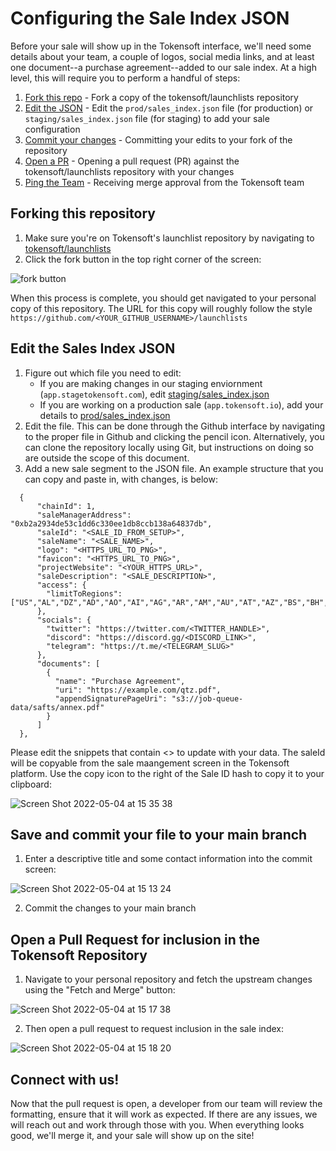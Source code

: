 # Configuring the Sale Index JSON

Before your sale will show up in the Tokensoft interface, we'll need some details about your team, a couple of logos, social media links, and at least one document--a purchase agreement--added to our sale index. At a high level, this will require you to perform a handful of steps:

1. [Fork this repo](https://github.com/tokensoft/launchlists/new/main#forking-this-repository) - Fork a copy of the tokensoft/launchlists repository
2. [Edit the JSON](https://github.com/tokensoft/launchlists/new/main#edit-the-sales-index-json) - Edit the `prod/sales_index.json` file (for production) or `staging/sales_index.json` file (for staging) to add your sale configuration
3. [Commit your changes](https://github.com/tokensoft/launchlists/new/main#save-and-commit-your-file-to-your-main-branch) - Committing your edits to your fork of the repository
4. [Open a PR](https://github.com/tokensoft/launchlists/new/main#open-a-pull-request-for-inclusion-in-the-tokensoft-repository) - Opening a pull request (PR) against the tokensoft/launchlists repository with your changes
5. [Ping the Team]() - Receiving merge approval from the Tokensoft team

## Forking this repository

1. Make sure you're on Tokensoft's launchlist repository by navigating to [tokensoft/launchlists](https://github.com/tokensoft/launchlists)
2. Click the fork button in the top right corner of the screen:

![fork button](https://user-images.githubusercontent.com/3208589/166805357-fc9658f3-3db3-466d-9389-d44e69dd40ab.png)


When this process is complete, you should get navigated to your personal copy of this repository. The URL for this copy will roughly follow the style `https://github.com/<YOUR_GITHUB_USERNAME>/launchlists`

## Edit the Sales Index JSON

1. Figure out which file you need to edit:
    * If you are making changes in our staging enviornment (`app.stagetokensoft.com`), edit [staging/sales_index.json](staging/sales_index.json)
    * If you are working on a production sale (`app.tokensoft.io`), add your details to [prod/sales_index.json](prod/sales_index.json)
2. Edit the file. This can be done through the Github interface by navigating to the proper file in Github and clicking the pencil icon. Alternatively, you can clone the repository locally using Git, but instructions on doing so are outside the scope of this document.
3. Add a new sale segment to the JSON file. An example structure that you can copy and paste in, with changes, is below:

```
  {
      "chainId": 1,
      "saleManagerAddress": "0xb2a2934de53c1dd6c330ee1db8ccb138a64837db",
      "saleId": "<SALE_ID_FROM_SETUP>",
      "saleName": "<SALE_NAME>",
      "logo": "<HTTPS_URL_TO_PNG>",
      "favicon": "<HTTPS_URL_TO_PNG>",
      "projectWebsite": "<YOUR_HTTPS_URL>",
      "saleDescription": "<SALE_DESCRIPTION>",
      "access": {
        "limitToRegions": ["US","AL","DZ","AD","AO","AI","AG","AR","AM","AU","AT","AZ","BS","BH","BD","BB","BY","BE","BZ","BJ","BM","BT","BO","BA","BW","BR","BN","BG","BF","BI","KH","CM","CV","KY","CF","TD","CL","CO","KM","CD","CG","CR","CI","HR","CY","CZ","DK","DJ","DM","DO","EC","EG","SV","GQ","ER","EE","ET","FO","FJ","FI","FR","PF","GA","GM","GE","DE","GH","GI","GR","GD","GT","GG","GN","GW","GY","HT","VA","HN","HK","HU","IS","IN","ID","IQ","IE","IM","IL","IT","JM","JP","JE","JO","KZ","KE","KI","KR","KW","KG","LA","LV","LB","LS","LR","LY","LI","LT","LU","MO","MK","MG","MW","MV","ML","MT","MH","MR","MU","MX","MY","FM","MD","MC","MN","ME","MS","MA","MZ","MM","NA","NR","NP","NL","NZ","NI","NE","NG","NO","OM","PK","PW","PS","PA","PG","PY","PE","PH","PL","PT","PR","QA","RO","RU","RW","KN","LC","MF","VC","WS","SM","ST","SA","SN","RS","SC","SL","SG","SK","SI","SB","SO","ZA","ES","LK","SR","SZ","SE","CH","TW","TJ","TZ","TH","TL","TG","TO","TT","TN","TR","TM","TC","TV","UG","AE","GB","UY","UZ","VU","VE","VN","EH","YE","ZM","ZW","SD","CA","SS","UA"]
      },
      "socials": {
        "twitter": "https://twitter.com/<TWITTER_HANDLE>",
        "discord": "https://discord.gg/<DISCORD_LINK>",
        "telegram": "https://t.me/<TELEGRAM_SLUG>"
      },
      "documents": [
        {
          "name": "Purchase Agreement",
          "uri": "https://example.com/qtz.pdf",
          "appendSignaturePageUri": "s3://job-queue-data/safts/annex.pdf"
        }
      ]
  },
```

Please edit the snippets that contain <> to update with your data. The saleId will be copyable from the sale maangement screen in the Tokensoft platform. Use the copy icon to the right of the Sale ID hash to copy it to your clipboard:

![Screen Shot 2022-05-04 at 15 35 38](https://user-images.githubusercontent.com/3208589/166812881-cd6af658-98f6-4e5c-88c9-086e12a2ad02.png)


## Save and commit your file to your main branch

1. Enter a descriptive title and some contact information into the commit screen:

![Screen Shot 2022-05-04 at 15 13 24](https://user-images.githubusercontent.com/3208589/166809003-7ccaacd5-01c4-4f7b-9220-4441beb2ecb8.png)

2. Commit the changes to your main branch

## Open a Pull Request for inclusion in the Tokensoft Repository

1. Navigate to your personal repository and fetch the upstream changes using the "Fetch and Merge" button:

![Screen Shot 2022-05-04 at 15 17 38](https://user-images.githubusercontent.com/3208589/166809956-22a3e670-76da-475d-a8e3-b48c2e0fcd2e.png)

2. Then open a pull request to request inclusion in the sale index:

![Screen Shot 2022-05-04 at 15 18 20](https://user-images.githubusercontent.com/3208589/166809777-47b35939-11ff-471f-8c7f-538145bea565.png)

## Connect with us!

Now that the pull request is open, a developer from our team will review the formatting, ensure that it will work as expected. If there are any issues, we will reach out and work through those with you. When everything looks good, we'll merge it, and your sale will show up on the site!
